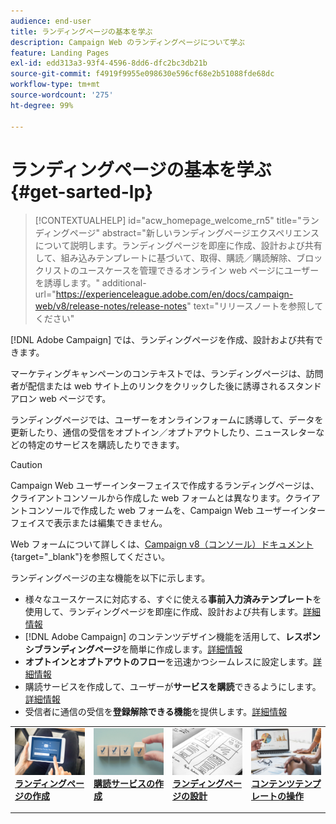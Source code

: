 ```yaml
---
audience: end-user
title: ランディングページの基本を学ぶ
description: Campaign Web のランディングページについて学ぶ
feature: Landing Pages
exl-id: edd313a3-93f4-4596-8dd6-dfc2bc3db21b
source-git-commit: f4919f9955e098630e596cf68e2b51088fde68dc
workflow-type: tm+mt
source-wordcount: '275'
ht-degree: 99%

---
```


# ランディングページの基本を学ぶ {#get-sarted-lp}

>[!CONTEXTUALHELP]
>id="acw_homepage_welcome_rn5"
>title="ランディングページ"
>abstract="新しいランディングページエクスペリエンスについて説明します。ランディングページを即座に作成、設計および共有して、組み込みテンプレートに基づいて、取得、購読／購読解除、ブロックリストのユースケースを管理できるオンライン web ページにユーザーを誘導します。"
>additional-url="https://experienceleague.adobe.com/en/docs/campaign-web/v8/release-notes/release-notes" text="リリースノートを参照してください"

[!DNL Adobe Campaign] では、ランディングページを作成、設計および共有できます。

マーケティングキャンペーンのコンテキストでは、ランディングページは、訪問者が配信または web サイト上のリンクをクリックした後に誘導されるスタンドアロン web ページです。

ランディングページでは、ユーザーをオンラインフォームに誘導して、データを更新したり、通信の受信をオプトイン／オプトアウトしたり、ニュースレターなどの特定のサービスを購読したりできます。

>[!CAUTION]
>
>Campaign Web ユーザーインターフェイスで作成するランディングページは、クライアントコンソールから作成した web フォームとは異なります。クライアントコンソールで作成した web フォームを、Campaign Web ユーザーインターフェイスで表示または編集できません。
>
>Web フォームについて詳しくは、[Campaign v8（コンソール）ドキュメント](https://experienceleague.adobe.com/docs/campaign/campaign-v8/content/webapps.html?lang=ja){target="_blank"}を参照してください。

ランディングページの主な機能を以下に示します。

* 様々なユースケースに対応する、すぐに使える&#x200B;**事前入力済みテンプレート**&#x200B;を使用して、ランディングページを即座に作成、設計および共有します。[詳細情報](create-lp.md)
* [!DNL Adobe Campaign] のコンテンツデザイン機能を活用して、**レスポンシブランディングページ**&#x200B;を簡単に作成します。[詳細情報](lp-content.md)
* **オプトインとオプトアウトのフロー**&#x200B;を迅速かつシームレスに設定します。[詳細情報](lp-use-cases.md)
* 購読サービスを作成して、ユーザーが&#x200B;**サービスを購読**&#x200B;できるようにします。[詳細情報](lp-use-cases.md#lp-subscription)
* 受信者に通信の受信を&#x200B;**登録解除できる機能**&#x200B;を提供します。[詳細情報](lp-use-cases.md#lp-unsubscription)
  <!--Send a **confirmation email** upon opt-in or opt-out.-->

<table style="table-layout:fixed"><tr style="border: 0;">
<td>
<a href="create-lp.md">
<img alt="リード" src="../assets/do-not-localize/lp-subscription.jpeg">
</a>
<div><a href="create-lp.md"><strong>ランディングページの作成</strong>
</div>
<p>
</td>
<td>
<a href="../audience/manage-services.md">
<img alt="低頻度" src="../assets/do-not-localize/lp-list.jpg">
</a>
<div>
<a href="../audience/manage-services.md"><strong>購読サービスの作成</strong></a>
</div>
<p></td>
<td>
<a href="lp-content.md">
<img alt="検証" src="../assets/do-not-localize/lp-design.jpg">
</a>
<div>
<a href="lp-content.md"><strong>ランディングページの設計</strong></a>
</div>
<p>
</td>
<td>
<a href="lp-templates.md">
<img alt="検証" src="../assets/do-not-localize/lp-reporting.jpg">
</a>
<div>
<a href="lp-templates.md"><strong>コンテンツテンプレートの操作</strong></a>
</div>
<p>
</td>
</tr></table>
